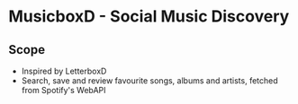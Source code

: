 # MusicboxD - Social Music Discovery 

## Scope
- Inspired by LetterboxD
- Search, save and review favourite songs, albums and artists, fetched from Spotify's WebAPI
  
